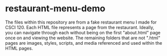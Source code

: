 # restaurant-menu-demo
The files within this repository are from a fake restaurant menu I made for CSCI 120.
Each HTML file represents a page from the restaurant.
Ideally, you can navigate through each without being on the first "about.html" page once on and viewing the website.
The remaining folders that are not ".html" pages are images, styles, scripts, and media referenced and used within the HTML pages.

